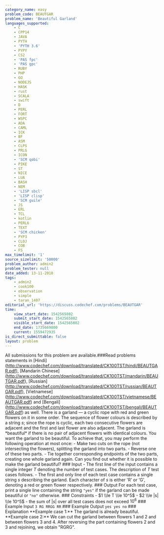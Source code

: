 ```yaml
---
category_name: easy
problem_code: BEAUTGAR
problem_name: 'Beautiful Garland'
languages_supported:
    - C
    - CPP14
    - JAVA
    - PYTH
    - 'PYTH 3.6'
    - PYPY
    - CS2
    - 'PAS fpc'
    - 'PAS gpc'
    - RUBY
    - PHP
    - GO
    - NODEJS
    - HASK
    - rust
    - SCALA
    - swift
    - D
    - PERL
    - FORT
    - WSPC
    - ADA
    - CAML
    - ICK
    - BF
    - ASM
    - CLPS
    - PRLG
    - ICON
    - 'SCM qobi'
    - PIKE
    - ST
    - NICE
    - LUA
    - BASH
    - NEM
    - 'LISP sbcl'
    - 'LISP clisp'
    - 'SCM guile'
    - JS
    - ERL
    - TCL
    - kotlin
    - PERL6
    - TEXT
    - 'SCM chicken'
    - PYP3
    - CLOJ
    - COB
    - FS
max_timelimit: '1'
source_sizelimit: '50000'
problem_author: admin2
problem_tester: null
date_added: 13-11-2018
tags:
    - admin2
    - cook100
    - observation
    - simple
    - taran_1407
editorial_url: 'https://discuss.codechef.com/problems/BEAUTGAR'
time:
    view_start_date: 1542565802
    submit_start_date: 1542565802
    visible_start_date: 1542565802
    end_date: 1735669800
    current: 1559472935
is_direct_submittable: false
layout: problem
---
```

All submissions for this problem are available.\###Read problems statements in \[Hindi\](http://www.codechef.com/download/translated/CK100TST/hindi/BEAUTGAR.pdf), \[Mandarin Chinese\](http://www.codechef.com/download/translated/CK100TST/mandarin/BEAUTGAR.pdf), \[Russian\](http://www.codechef.com/download/translated/CK100TST/russian/BEAUTGAR.pdf), \[Vietnamese\](http://www.codechef.com/download/translated/CK100TST/vietnamese/BEAUTGAR.pdf) and \[Bengali\](http://www.codechef.com/download/translated/CK100TST/bengali/BEAUTGAR.pdf) as well. There is a garland — a cyclic rope with red and green flowers on it in some order. The sequence of flower colours is described by a string $s$; since the rope is cyclic, each two consecutive flowers are adjacent and the first and last flower are also adjacent. The garland is \*beautiful\* if there is no pair of adjacent flowers with identical colours. You want the garland to be beautiful. To achieve that, you may perform the following operation at most once: - Make two cuts on the rope (not intersecting the flowers), splitting the garland into two parts. - Reverse one of these two parts. - Tie together corresponding endpoints of the two parts, creating one whole garland again. Can you find out whether it is possible to make the garland beautiful? ### Input - The first line of the input contains a single integer $T$ denoting the number of test cases. The description of $T$ test cases follows. - The first and only line of each test case contains a single string $s$ describing the garland. Each character of $s$ is either 'R' or 'G', denoting a red or green flower respectively. ### Output For each test case, print a single line containing the string `"yes"` if the garland can be made beautiful or `"no"` otherwise. ### Constraints - $1 \\le T \\le 10^5$ - $2 \\le |s| \\le 10^5$ - the sum of $|s|$ over all test cases does not exceed $10^6$ ### Example Input ``` 3 RG RRGG RR ``` ### Example Output ``` yes yes no ``` ### Explanation \*\*Example case 1:\*\* The garland is already beautiful. \*\*Example case 2:\*\* We can cut the garland between flowers 1 and 2 and between flowers 3 and 4. After reversing the part containing flowers 2 and 3 and rejoining, we obtain "RGRG".
